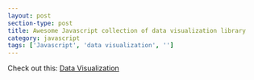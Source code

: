 ```yaml
---
layout: post
section-type: post
title: Awesome Javascript collection of data visualization library
category: javascript
tags: ['Javascript', 'data visualization', '']
---
```


Check out this: <a href="https://github.com/0xNacho/Awesome-Javascript-Data-Visualization" target="_blank">Data Visualization</a>